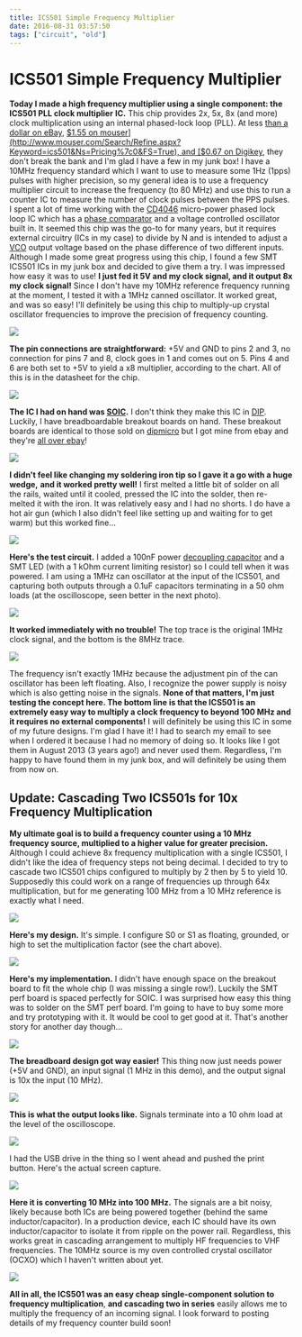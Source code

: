 ```yaml
---
title: ICS501 Simple Frequency Multiplier
date: 2016-08-31 03:57:50
tags: ["circuit", "old"]
---
```


# ICS501 Simple Frequency Multiplier

**Today I made a high frequency multiplier using a single component: the ICS501 PLL clock multiplier** **IC.** This chip provides 2x, 5x, 8x (and more) clock multiplication using an internal phased-lock loop (PLL). At less [than a dollar on eBay](http://www.ebay.com/sch/i.html?&_nkw=ICS501), [$1.55 on mouser](http://www.mouser.com/Search/Refine.aspx?Keyword=ics501&Ns=Pricing%7c0&FS=True), and [$0.67 on Digikey](http://www.digikey.com/product-search/en/integrated-circuits-ics/clock-timing-clock-generators-plls-frequency-synthesizers/2556421?FV=fff40027%2Cfff80205&mnonly=0&newproducts=0&ColumnSort=1000011&page=1&stock=0&pbfree=0&rohs=0&k=ics501&quantity=&ptm=0&fid=0&pageSize=25), they don't break the bank and I'm glad I have a few in my junk box! I have a 10MHz frequency standard which I want to use to measure some 1Hz (1pps) pulses with higher precision, so my general idea is to use a frequency multiplier circuit to increase the frequency (to 80 MHz) and use this to run a counter IC to measure the number of clock pulses between the PPS pulses. I spent a lot of time working with the [CD4046](http://www.ti.com/lit/ds/symlink/cd4046b.pdf) micro-power phased lock loop IC which has a [phase comparator](https://en.wikipedia.org/wiki/Phase_detector) and a voltage controlled oscillator built in. It seemed this chip was the go-to for many years, but it requires external circuitry (ICs in my case) to divide by N and is intended to adjust a [VCO](https://en.wikipedia.org/wiki/Voltage-controlled_oscillator) output voltage based on the phase difference of two different inputs. Although I made some great progress using this chip, I found a few SMT ICS501 ICs in my junk box and decided to give them a try. I was impressed how easy it was to use! **I just fed it 5V and my clock signal, and it output 8x my clock signal!** Since I don't have my 10MHz reference frequency running at the moment, I tested it with a 1MHz canned oscillator. It worked great, and was so easy! I'll definitely be using this chip to multiply-up crystal oscillator frequencies to improve the precision of frequency counting.

<div class="text-center img-medium">

[![](https://swharden.com/static/2016/08/31/datasheet_thumb.jpg)](https://swharden.com/static/2016/08/31/datasheet.jpg)

</div>

**The pin connections are straightforward:** +5V and GND to pins 2 and 3, no connection for pins 7 and 8, clock goes in 1 and comes out on 5. Pins 4 and 6 are both set to +5V to yield a x8 multiplier, according to the chart. All of this is in the datasheet for the chip.

<div class="text-center img-border">

[![](https://swharden.com/static/2016/08/31/IMG_8104_thumb.jpg)](https://swharden.com/static/2016/08/31/IMG_8104.jpg)

</div>

**The IC I had on hand was [SOIC](https://en.wikipedia.org/wiki/Small_Outline_Integrated_Circuit).** I don't think they make this IC in [DIP](https://en.wikipedia.org/wiki/Dual_in-line_package). Luckily, I have breadboardable breakout boards on hand. These breakout boards are identical to those sold on [dipmicro](https://www.dipmicro.com/store/PCB-SSOP-DIP28) but I got mine from ebay and they're [all over ebay](http://www.ebay.com/sch/sis.html?_nkw=SMD+SMT+IC+PCB+Adapter)!

<div class="text-center img-border">

[![](https://swharden.com/static/2016/08/31/IMG_8111_thumb.jpg)](https://swharden.com/static/2016/08/31/IMG_8111.jpg)

</div>

**I didn't feel like changing my soldering iron tip so I gave it a go with a huge wedge,** **and it worked pretty well!** I first melted a little bit of solder on all the rails, waited until it cooled, pressed the IC into the solder, then re-melted it with the iron. It was relatively easy and I had no shorts. I do have a hot air gun (which I also didn't feel like setting up and waiting for to get warm) but this worked fine...

<div class="text-center img-border">

[![](https://swharden.com/static/2016/08/31/IMG_8113_thumb.jpg)](https://swharden.com/static/2016/08/31/IMG_8113.jpg)

</div>

**Here's the test circuit.** I added a 100nF power [decoupling capacitor](https://en.wikipedia.org/wiki/Decoupling_capacitor) and a SMT LED (with a 1 kOhm current limiting resistor) so I could tell when it was powered. I am using a 1MHz can oscillator at the input of the ICS501, and capturing both outputs through a 0.1uF capacitors terminating in a 50 ohm loads (at the oscilloscope, seen better in the next photo).

<div class="text-center img-border">

[![](https://swharden.com/static/2016/08/31/IMG_8121_thumb.jpg)](https://swharden.com/static/2016/08/31/IMG_8121.jpg)

</div>

**It worked immediately with no trouble!** The top trace is the original 1MHz clock signal, and the bottom is the 8MHz trace.

<div class="text-center img-border">

[![](https://swharden.com/static/2016/08/31/ics501-demo_thumb.jpg)](https://swharden.com/static/2016/08/31/ics501-demo.png)

</div>

The frequency isn't exactly 1MHz because the adjustment pin of the can oscillator has been left floating. Also, I recognize the power supply is noisy which is also getting noise in the signals. **None of that matters, I'm just testing the concept here. The bottom line is that the ICS501 is an extremely easy way to multiply a clock frequency to beyond 100 MHz and it requires no external components!** I will definitely be using this IC in some of my future designs. I'm glad I have it! I had to search my email to see when I ordered it because I had no memory of doing so. It looks like I got them in August 2013 (3 years ago!) and never used them. Regardless, I'm happy to have found them in my junk box, and will definitely be using them from now on.

## Update: Cascading Two ICS501s for 10x Frequency Multiplication

**My ultimate goal is to build a frequency counter using a 10 MHz frequency source, multiplied to a higher value for greater precision.** Although I could achieve 8x frequency multiplication with a single ICS501, I didn't like the idea of frequency steps not being decimal. I decided to try to cascade two ICS501 chips configured to multiply by 2 then by 5 to yield 10. Supposedly this could work on a range of frequencies up through 64x multiplication, but for me generating 100 MHz from a 10 MHz reference is exactly what I need.

<div class="text-center img-border img-small">

[![](https://swharden.com/static/2016/08/31/IMG_8179_thumb.jpg)](https://swharden.com/static/2016/08/31/IMG_8179.jpg)

</div>

**Here's my design.** It's simple. I configure S0 or S1 as floating, grounded, or high to set the multiplication factor (see the chart above).

<div class="text-center img-border">

[![](https://swharden.com/static/2016/08/31/IMG_8175_thumb.jpg)](https://swharden.com/static/2016/08/31/IMG_8175.jpg)

</div>

**Here's my implementation.** I didn't have enough space on the breakout board to fit the whole chip (I was missing a single row!). Luckily the SMT perf board is spaced perfectly for SOIC. I was surprised how easy this thing was to solder on the SMT perf board. I'm going to have to buy some more and try prototyping with it. It would be cool to get good at it. That's another story for another day though...

<div class="text-center img-border">

[![](https://swharden.com/static/2016/08/31/IMG_8162_thumb.jpg)](https://swharden.com/static/2016/08/31/IMG_8162.jpg)

</div>

**The breadboard design got way easier!** This thing now just needs power (+5V and GND), an input signal (1 MHz in this demo), and the output signal is 10x the input (10 MHz).

<div class="text-center img-border">

[![](https://swharden.com/static/2016/08/31/IMG_8161_thumb.jpg)](https://swharden.com/static/2016/08/31/IMG_8161.jpg)

</div>

**This is what the output looks like.** Signals terminate into a 10 ohm load at the level of the oscilloscope.

<div class="text-center img-border">

![](https://swharden.com/static/2016/08/31/SDS00018.jpg)

</div>

I had the USB drive in the thing so I went ahead and pushed the print button. Here's the actual screen capture.

<div class="text-center img-border">

![](https://swharden.com/static/2016/08/31/SDS00005.jpg)

</div>

**Here it is converting 10 MHz into 100 MHz.** The signals are a bit noisy, likely because both ICs are being powered together (behind the same inductor/capacitor). In a production device, each IC should have its own inductor/capacitor to isolate it from ripple on the power rail. Regardless, this works great in cascading arrangement to multiply HF frequencies to VHF frequencies. The 10MHz source is my oven controlled crystal oscillator (OCXO) which I haven't written about yet.

<div class="text-center img-border">

[![](https://swharden.com/static/2016/08/31/IMG_8166_thumb.jpg)](https://swharden.com/static/2016/08/31/IMG_8166.jpg)

</div>

**All in all, the ICS501 was an easy cheap single-component solution to frequency multiplication**, **and cascading two in series** easily allows me to multiply the frequency of an incoming signal. I look forward to posting details of my frequency counter build soon!